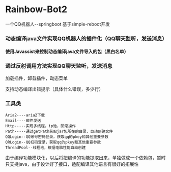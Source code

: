 # Rainbow-Bot2
一个QQ机器人--springboot
基于simple-reboot开发
### 动态编译java文件实现QQ机器人的插件化（QQ聊天监听，发送消息）
    
#### 使用Javassist来控制动态编译java文件导入的包（黑白名单）

### 通过反射调用方法实现QQ聊天监听，发送消息


加载插件，卸载插件，动态菜单

支持动态编译出错提示（具体什么错误，多少行）

### 工具类
    Aria2----aria2下载
    Email----邮件发送
    Http-----实现多线程，ip池，回滚操作
    Path-----通过getPath获取jar包所在的目录，自动创建文件
    QQLogin--QQ账号密码登录，获取qq的pkey和其他重要参数
    QRLogin--QQ扫码登录，获取qq的pkey和其他重要参数
    ThreadPool--线程池，根据电脑性能自动创建
    
由于编译功能模块化，以后将把编译的功能提取出来，单独做成一个依赖包，暂时只支持java，由于设计好了接口，适配编译其他语言有很好的拓展性
